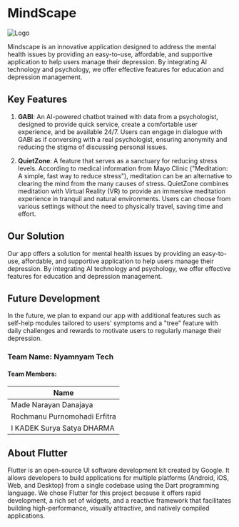 # MindScape

![Logo](https://raw.githubusercontent.com/Mdednnjya/MindScape/main/assets/images/logo_no_text.png)


Mindscape is an innovative application designed to address the mental health issues by providing an easy-to-use, affordable, and supportive application to help users manage their depression. By integrating AI technology and psychology, we offer effective features for education and depression management.

## Key Features

1. **GABI**: An AI-powered chatbot trained with data from a psychologist, designed to provide quick service, create a comfortable user experience, and be available 24/7. Users can engage in dialogue with GABI as if conversing with a real psychologist, ensuring anonymity and reducing the stigma of discussing personal issues.

2. **QuietZone**: A feature that serves as a sanctuary for reducing stress levels. According to medical information from Mayo Clinic ("Meditation: A simple, fast way to reduce stress"), meditation can be an alternative to clearing the mind from the many causes of stress. QuietZone combines meditation with Virtual Reality (VR) to provide an immersive meditation experience in tranquil and natural environments. Users can choose from various settings without the need to physically travel, saving time and effort.

## Our Solution

Our app offers a solution for mental health issues by providing an easy-to-use, affordable, and supportive application to help users manage their depression. By integrating AI technology and psychology, we offer effective features for education and depression management.

## Future Development

In the future, we plan to expand our app with additional features such as self-help modules tailored to users' symptoms and a "tree" feature with daily challenges and rewards to motivate users to regularly manage their depression.

### Team Name: Nyamnyam Tech

#### Team Members:

| Name |
|------|
| Made Narayan Danajaya |
| Rochmanu Purnomohadi Erfitra |
| I KADEK Surya Satya DHARMA |

## About Flutter

Flutter is an open-source UI software development kit created by Google. It allows developers to build applications for multiple platforms (Android, iOS, Web, and Desktop) from a single codebase using the Dart programming language. We chose Flutter for this project because it offers rapid development, a rich set of widgets, and a reactive framework that facilitates building high-performance, visually attractive, and natively compiled applications.
